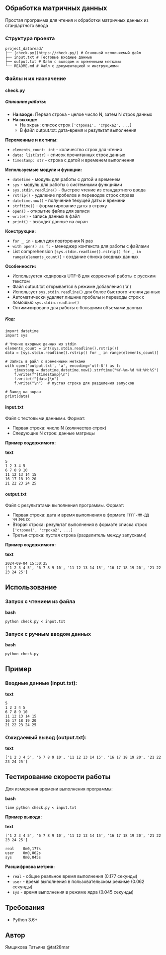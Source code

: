 ## Обработка матричных данных

Простая программа для чтения и обработки матричных данных из
стандартного ввода

### Структура проекта
```
project_dataread/
├── [check.py](https://check.py/) # Основной исполняемый файл
├── input.txt # Тестовые входные данные
├── output.txt # Файл с выводом и временными метками
└── README.md # Файл с документацией и инструкциями
```
### Файлы и их назначение

#### check.py

##### Описание работы:

- **На входе:** Первая строка - целое число N, затем N строк данных
- **На выходе:**
  - На экран: список строк `['строка1', 'строка2', ...]`
  - В файл output.txt: дата-время и результат выполнения

**Переменные и их типы:**

- `elements_count: int` - количество строк для чтения
- `data: list[str]` - список прочитанных строк данных
- `timestamp: str` - строка с датой и временем выполнения

**Используемые модули и функции:**

- `datetime` - модуль для работы с датой и временем
- `sys` - модуль для работы с системными функциями
- `sys.stdin.readline()` - быстрое чтение из стандартного ввода
- `rstrip()` - удаление пробелов и переводов строк справа
- `datetime.now()` - получение текущей даты и времени
- `strftime()` - форматирование даты в строку
- `open()` - открытие файла для записи
- `write()` - запись данных в файл
- `print()` - выводит данные на экран

**Конструкции:**

- `for _ in` - цикл для повторения N раз
- `with open() as f:` - менеджер контекста для работы с файлами
- List comprehension `[sys.stdin.readline().rstrip() for _ in range(elements_count)]` - создание списка входных данных

**Особенности:**

- Используется кодировка UTF-8 для корректной работы с русским текстом
- Файл output.txt открывается в режиме добавления ('a')
- Использует `sys.stdin.readline()` для более быстрого чтения данных
- Автоматически удаляет лишние пробелы и переводы строк с помощью `sys.stdin.readline()`
- Оптимизировано для работы с большими объемами данных

##### Код:

```
import datetime
import sys

# Чтение входных данных из stdin
elements_count = int(sys.stdin.readline().rstrip())
data = [sys.stdin.readline().rstrip() for _ in range(elements_count)]

# Запись в файл с временными метками
with open('output.txt', 'a', encoding='utf-8') as f:
    timestamp = datetime.datetime.now().strftime("%Y-%m-%d %H:%M:%S")
    f.write(f"{timestamp}\n")
    f.write(f"{data}\n")
    f.write("\n")  # пустая строка для разделения запусков

# Вывод на экран
print(data)
```

#### input.txt

Файл с тестовыми данными. Формат:

* Первая строка: число N (количество строк)
* Следующие N строк: данные матрицы

**Пример содержимого:**

**text**

```
5
1 2 3 4 5
6 7 8 9 10
11 12 13 14 15
16 17 18 19 20
21 22 23 24 25
```

#### output.txt

Файл с результатами выполнения программы. Формат:

* Первая строка: дата и время выполнения в формате `ГГГГ-ММ-ДД ЧЧ:ММ:СС`
* Вторая строка: результат выполнения в формате списка строк `['строка1', 'строка2', ...]`
* Третья строка: пустая строка (разделитель между запусками)

**Пример содержимого:**

**text**

```
2024-09-04 15:30:25
['1 2 3 4 5', '6 7 8 9 10', '11 12 13 14 15', '16 17 18 19 20', '21 22 23 24 25']
```

## Использование

### Запуск с чтением из файла

**bash**

```
python check.py < input.txt
```

### Запуск с ручным вводом данных

**bash**

```
python check.py
```

## Пример

### Входные данные (input.txt):

**text**

```
5
1 2 3 4 5
6 7 8 9 10
11 12 13 14 15
16 17 18 19 20
21 22 23 24 25
```

### Ожидаемый вывод (output.txt):

**text**

```
['1 2 3 4 5', '6 7 8 9 10', '11 12 13 14 15', '16 17 18 19 20', '21 22 23 24 25']
```

## Тестирование скорости работы

Для измерения времени выполнения программы:

**bash**

```
time python check.py < input.txt
```

**Пример вывода:**

**text**

```
['1 2 3 4 5', '6 7 8 9 10', '11 12 13 14 15', '16 17 18 19 20', '21 22 23 24 25']

real    0m0,177s
user    0m0,062s
sys     0m0,045s
```

**Расшифровка метрик:**

* `real` - общее реальное время выполнения (0.177 секунды)
* `user` - время выполнения в пользовательском режиме (0.062 секунды)
* `sys` - время выполнения в режиме ядра (0.045 секунды)

## Требования

* Python 3.6+

## Автор

Ямщикова Татьяна @tat28mar
